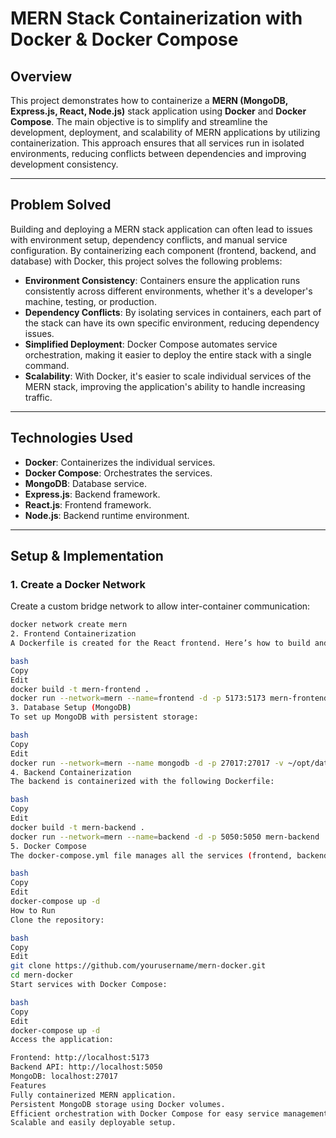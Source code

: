 # MERN Stack Containerization with Docker & Docker Compose

## Overview
This project demonstrates how to containerize a **MERN (MongoDB, Express.js, React, Node.js)** stack application using **Docker** and **Docker Compose**. The main objective is to simplify and streamline the development, deployment, and scalability of MERN applications by utilizing containerization. This approach ensures that all services run in isolated environments, reducing conflicts between dependencies and improving development consistency.

---

## Problem Solved
Building and deploying a MERN stack application can often lead to issues with environment setup, dependency conflicts, and manual service configuration. By containerizing each component (frontend, backend, and database) with Docker, this project solves the following problems:

- **Environment Consistency**: Containers ensure the application runs consistently across different environments, whether it's a developer's machine, testing, or production.
- **Dependency Conflicts**: By isolating services in containers, each part of the stack can have its own specific environment, reducing dependency issues.
- **Simplified Deployment**: Docker Compose automates service orchestration, making it easier to deploy the entire stack with a single command.
- **Scalability**: With Docker, it's easier to scale individual services of the MERN stack, improving the application's ability to handle increasing traffic.

---

## Technologies Used
- **Docker**: Containerizes the individual services.
- **Docker Compose**: Orchestrates the services.
- **MongoDB**: Database service.
- **Express.js**: Backend framework.
- **React.js**: Frontend framework.
- **Node.js**: Backend runtime environment.

---

## Setup & Implementation

### 1. **Create a Docker Network**
Create a custom bridge network to allow inter-container communication:
```bash
docker network create mern
2. Frontend Containerization
A Dockerfile is created for the React frontend. Here’s how to build and run it:

bash
Copy
Edit
docker build -t mern-frontend .
docker run --network=mern --name=frontend -d -p 5173:5173 mern-frontend
3. Database Setup (MongoDB)
To set up MongoDB with persistent storage:

bash
Copy
Edit
docker run --network=mern --name mongodb -d -p 27017:27017 -v ~/opt/data:/data/db mongo:latest
4. Backend Containerization
The backend is containerized with the following Dockerfile:

bash
Copy
Edit
docker build -t mern-backend .
docker run --network=mern --name=backend -d -p 5050:5050 mern-backend
5. Docker Compose
The docker-compose.yml file manages all the services (frontend, backend, and database). To run everything with one command:

bash
Copy
Edit
docker-compose up -d
How to Run
Clone the repository:

bash
Copy
Edit
git clone https://github.com/yourusername/mern-docker.git
cd mern-docker
Start services with Docker Compose:

bash
Copy
Edit
docker-compose up -d
Access the application:

Frontend: http://localhost:5173
Backend API: http://localhost:5050
MongoDB: localhost:27017
Features
Fully containerized MERN application.
Persistent MongoDB storage using Docker volumes.
Efficient orchestration with Docker Compose for easy service management.
Scalable and easily deployable setup.
